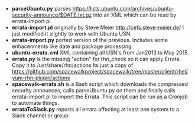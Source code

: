 - **parseUbuntu.py** parses https://lists.ubuntu.com/archives/ubuntu-security-announce/$DATE.txt.gz into an XML which can be read by errata-import.pl
- **errata-import.pl** originally by Steve Meier http://cefs.steve-meier.de/ I just modified it slightly to work with Ubuntu USN.
- **errata-import.py** ported version of the previous. Includes some enhacenments like date and package processing.
- **ubuntu-errata.xml** XML containing all USN's from Jan2013 to May 2015.
- **errata.py** is the missing "action" for rhn_check so it can apply Errata. Copy it to /usr/share/rhn/actions 
Its just a copy of https://github.com/spacewalkproject/spacewalk/tree/master/client/rhel/yum-rhn-plugin/actions
- **spacewalk-errata.sh** is a Bash script which downloads the compressed security announces, calls parseUbuntu.py on them and finally calls errata-import.pl to import the Errata. This script can be run as a Cronjob to automate things.
- **errataToSlack.py** reports all errata affecting at least one system to a Slack channel or group

